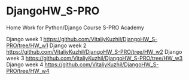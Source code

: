 # DjangoHW_S-PRO
Home Work for Python/Django Course S-PRO Academy

Django week 1   https://github.com/VitaliyKuzhil/DjangoHW_S-PRO/tree/HW_w1
Django week 2   https://github.com/VitaliyKuzhil/DjangoHW_S-PRO/tree/HW_w2
Django week 3   https://github.com/VitaliyKuzhil/DjangoHW_S-PRO/tree/HW_w3
Django week 4   https://github.com/VitaliyKuzhil/DjangoHW_S-PRO/tree/HW_w4
